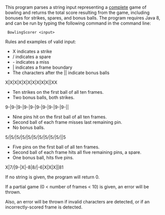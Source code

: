 This program parses a string input representing a <U>complete</U> game of bowling and returns the total score resulting from the game, including bonuses for strikes, spares, and bonus balls.  The program requires Java 8, and can be run by typing the following command in the command line:

     BowlingScorer <input>

Rules and examples of valid input:

* X indicates a strike
* / indicates a spare
* \- indicates a miss
* | indicates a frame boundary
* The characters after the || indicate bonus balls

X|X|X|X|X|X|X|X|X|X||XX

* Ten strikes on the first ball of all ten frames.
* Two bonus balls, both strikes.


9-|9-|9-|9-|9-|9-|9-|9-|9-|9-||

* Nine pins hit on the first ball of all ten frames.
* Second ball of each frame misses last remaining pin.
* No bonus balls.

5/|5/|5/|5/|5/|5/|5/|5/|5/|5/||5
* Five pins on the first ball of all ten frames.
* Second ball of each frame hits all five remaining
pins, a spare.
* One bonus ball, hits five pins.


X|7/|9-|X|-8|8/|-6|X|X|X||81

If no string is given, the program will return 0.

If a partial game (0 < number of frames < 10) is given, an error will be thrown.

Also, an error will be thrown if invalid characters are detected, or if an incorrectly-scored frame is detected.
